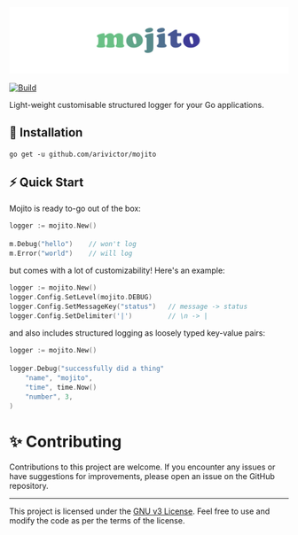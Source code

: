 ![mojito](image.png)

[![Build](https://github.com/arivictor/mojito/actions/workflows/go.yml/badge.svg)](https://github.com/arivictor/mojito/actions/workflows/go.yml)

Light-weight customisable structured logger for your Go applications.

## 🚀 Installation

```shell
go get -u github.com/arivictor/mojito
```

## ⚡️ Quick Start
Mojito is ready to-go out of the box:

```go
logger := mojito.New()

m.Debug("hello")    // won't log
m.Error("world")    // will log
```

but comes with a lot of customizability! Here's an example:

```go
logger := mojito.New()
logger.Config.SetLevel(mojito.DEBUG)
logger.Config.SetMessageKey("status")   // message -> status
logger.Config.SetDelimiter('|')         // \n -> |
```

and also includes structured logging as loosely typed key-value pairs:

```go
logger := mojito.New()

logger.Debug("successfully did a thing"
    "name", "mojito",
    "time", time.Now()
    "number", 3,
)
```

# ✨ Contributing

Contributions to this project are welcome. If you encounter any issues or have suggestions for improvements, please open an issue on the GitHub repository.

---

This project is licensed under the [GNU v3 License](LICENSE). Feel free to use and modify the code as per the terms of the license.

